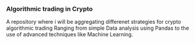 ### Algorithmic trading in Crypto

A repository where i will be aggregating differenet strategies for crypto algorithmic trading Ranging from simple Data analysis using Pandas to the use of advanced techniques like Machine Learning.
